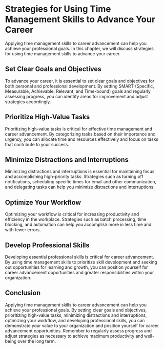 Strategies for Using Time Management Skills to Advance Your Career
====================================================================================================================================

Applying time management skills to career advancement can help you achieve your professional goals. In this chapter, we will discuss strategies for using time management skills to advance your career.

Set Clear Goals and Objectives
------------------------------

To advance your career, it is essential to set clear goals and objectives for both personal and professional development. By setting SMART (Specific, Measurable, Achievable, Relevant, and Time-bound) goals and regularly assessing progress, you can identify areas for improvement and adjust strategies accordingly.

Prioritize High-Value Tasks
---------------------------

Prioritizing high-value tasks is critical for effective time management and career advancement. By categorizing tasks based on their importance and urgency, you can allocate time and resources effectively and focus on tasks that contribute to your success.

Minimize Distractions and Interruptions
---------------------------------------

Minimizing distractions and interruptions is essential for maintaining focus and accomplishing high-priority tasks. Strategies such as turning off notifications, scheduling specific times for email and other communication, and delegating tasks can help you minimize distractions and interruptions.

Optimize Your Workflow
----------------------

Optimizing your workflow is critical for increasing productivity and efficiency in the workplace. Strategies such as batch processing, time blocking, and automation can help you accomplish more in less time and with fewer errors.

Develop Professional Skills
---------------------------

Developing essential professional skills is critical for career advancement. By using time management skills to prioritize skill development and seeking out opportunities for learning and growth, you can position yourself for career advancement opportunities and greater responsibilities within your organization.

Conclusion
----------

Applying time management skills to career advancement can help you achieve your professional goals. By setting clear goals and objectives, prioritizing high-value tasks, minimizing distractions and interruptions, optimizing your workflow, and developing professional skills, you can demonstrate your value to your organization and position yourself for career advancement opportunities. Remember to regularly assess progress and adjust strategies as necessary to achieve maximum productivity and well-being over the long term.


